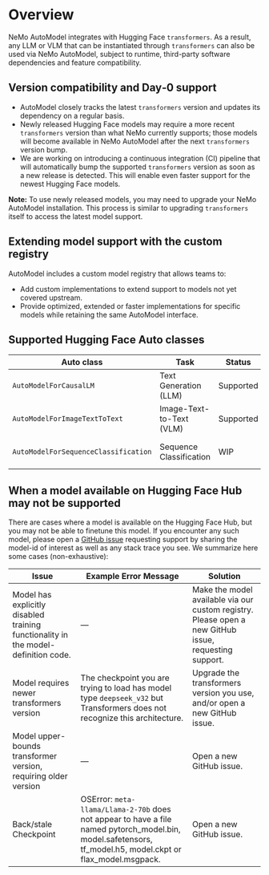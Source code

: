 # Overview

NeMo AutoModel integrates with Hugging Face `transformers`. As a result, any LLM or VLM that can be instantiated through `transformers` can also be used via NeMo AutoModel, subject to runtime, third-party software dependencies and feature compatibility.

## Version compatibility and Day‑0 support

- AutoModel closely tracks the latest `transformers` version and updates its dependency on a regular basis.
- Newly released Hugging Face models may require a more recent `transformers` version than what NeMo currently supports; those models will become available in NeMo AutoModel after the next `transformers` version bump.
- We are working on introducing a continuous integration (CI) pipeline that will automatically bump the supported `transformers` version as soon as a new release is detected. This will enable even faster support for the newest Hugging Face models.

**Note:** To use newly released models, you may need to upgrade your NeMo AutoModel installation. This process is similar to upgrading `transformers` itself to access the latest model support.

## Extending model support with the custom registry

AutoModel includes a custom model registry that allows teams to:

- Add custom implementations to extend support to models not yet covered upstream.
- Provide optimized, extended or faster implementations for specific models while retaining the same AutoModel interface.

## Supported Hugging Face Auto classes

| Auto class                          | Task                     | Status     | Notes                                     |
|-------------------------------------|--------------------------|------------|-------------------------------------------|
| `AutoModelForCausalLM`              | Text Generation (LLM)    | Supported  | See [`docs/model-coverage/llm.md`](https://github.com/NVIDIA-NeMo/Automodel/blob/main/docs/model-coverage/llm.md).         |
| `AutoModelForImageTextToText`       | Image-Text-to-Text (VLM) | Supported  | See [`docs/model-coverage/vlm.md`](https://github.com/NVIDIA-NeMo/Automodel/blob/main/docs/model-coverage/vlm.md).         |
| `AutoModelForSequenceClassification`| Sequence Classification  | WIP        | Early support; interfaces may change.     |


## When a model available on Hugging Face Hub may not be supported

There are cases where a model is available on the Hugging Face Hub, but you may not be able to finetune this model.
If you encounter any such model, please open a [GitHub issue](https://github.com/NVIDIA-NeMo/Automodel/issues) requesting support by sharing the model-id of interest as well as any stack trace you see. We summarize here some cases (non-exhaustive):

| Issue                              | Example Error Message    | Solution                                    |
|------------------------------------|--------------------------|---------------------------------------------|
|Model has explicitly disabled training functionality in the model-definition code. | — | Make the model available via our custom registry. Please open a new GitHub issue, requesting support. |
| Model requires newer transformers version | The checkpoint you are trying to load has model type `deepseek_v32` but Transformers does not recognize this architecture. | Upgrade the transformers version you use, and/or open a new GitHub issue. |
| Model upper-bounds transformer version, requiring older version | — | Open a new GitHub issue. |
| Back/stale Checkpoint | OSError: `meta-llama/Llama-2-70b` does not appear to have a file named pytorch_model.bin, model.safetensors, tf_model.h5, model.ckpt or flax_model.msgpack. | Open a new GitHub issue. |
